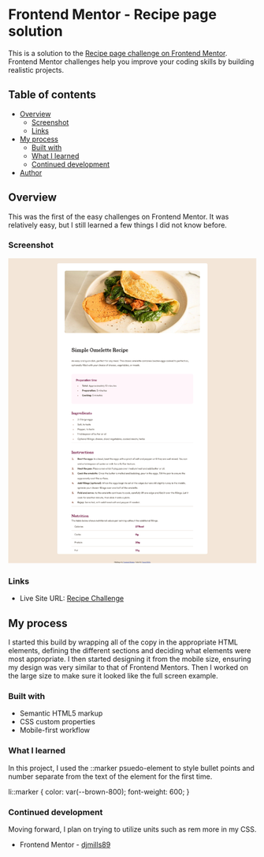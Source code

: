 # Frontend Mentor - Recipe page solution

This is a solution to the [Recipe page challenge on Frontend Mentor](https://www.frontendmentor.io/challenges/recipe-page-KiTsR8QQKm). Frontend Mentor challenges help you improve your coding skills by building realistic projects. 

## Table of contents

- [Overview](#overview)
  - [Screenshot](#screenshot)
  - [Links](#links)
- [My process](#my-process)
  - [Built with](#built-with)
  - [What I learned](#what-i-learned)
  - [Continued development](#continued-development)
- [Author](#author)

## Overview

This was the first of the easy challenges on Frontend Mentor.  It was relatively easy, but I still learned a few things I did not know before.

### Screenshot

![](./assets/images/screenshot.png)

### Links
- Live Site URL: [Recipe Challenge](https://dmrecipes.netlify.app/)

## My process

I started this build by wrapping all of the copy in the appropriate HTML elements, defining the different sections and deciding what elements were most appropriate.  I then started designing it from the mobile size, ensuring my design was very similar to that of Frontend Mentors.  Then I worked on the large size to make sure it looked like the full screen example.

### Built with

- Semantic HTML5 markup
- CSS custom properties
- Mobile-first workflow

### What I learned

In this project, I used the ::marker psuedo-element to style bullet points and number separate from the text of the element for the first time.  

li::marker {
    color: var(--brown-800);
    font-weight: 600;
}

### Continued development

Moving forward, I plan on trying to utilize units such as rem more in my CSS.


- Frontend Mentor - [djmills89](https://www.frontendmentor.io/profile/djmills89)

